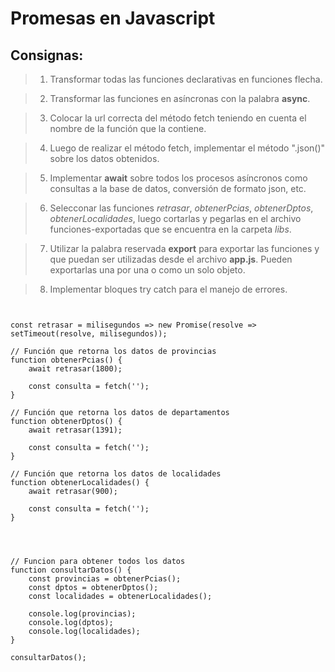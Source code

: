 # Promesas en Javascript

## Consignas:

> 1. Transformar todas las funciones declarativas en funciones flecha.

> 2. Transformar las funciones en asíncronas con la palabra __async__.

> 3. Colocar la url correcta del método fetch teniendo en cuenta el nombre de la función que la contiene.

> 4. Luego de realizar el método fetch, implementar el método ".json()" sobre los datos obtenidos.

>5. Implementar **await** sobre todos los procesos asíncronos como consultas a la base de datos, conversión de formato json, etc.

> 6. Selecconar las funciones _*retrasar*_, _*obtenerPcias*_, _*obtenerDptos*_, _*obtenerLocalidades*_, luego cortarlas y pegarlas en el archivo funciones-exportadas que se encuentra en la carpeta _*libs*_.

> 7. Utilizar la palabra reservada **export** para exportar las funciones y que puedan ser utilizadas desde el archivo __app.js__. Pueden exportarlas una por una o como un solo objeto.

> 8. Implementar bloques try catch para el manejo de errores. 

```JS


const retrasar = milisegundos => new Promise(resolve => setTimeout(resolve, milisegundos));

// Función que retorna los datos de provincias
function obtenerPcias() {
    await retrasar(1800);

    const consulta = fetch('');
}

// Función que retorna los datos de departamentos
function obtenerDptos() {
    await retrasar(1391);

    const consulta = fetch('');
}

// Función que retorna los datos de localidades
function obtenerLocalidades() {
    await retrasar(900);

    const consulta = fetch('');
}




// Funcion para obtener todos los datos
function consultarDatos() {
    const provincias = obtenerPcias();
    const dptos = obtenerDptos();
    const localidades = obtenerLocalidades();

    console.log(provincias);
    console.log(dptos);
    console.log(localidades);
}

consultarDatos();


```